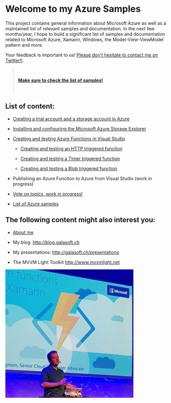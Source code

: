 # Welcome to my Azure Samples

This project contains general information about Microsoft Azure as well as a maintained list of relevant samples and documentation. In the next few months/year, I hope to build a significant list of samples and documentation related to Microsoft Azure, Xamarin, Windows, the Model-View-ViewModel pattern and more.

Your feedback is important to us! [Please don't hesitate to contact me on Twitter!!](http://twitter.com/LBugnion). 

> &nbsp;
> 
> **[Make sure to check the list of samples!](/Doc/samples.md)**
>
> &nbsp;

## List of content:

* [Creating a trial account and a storage account in Azure](/Doc/trial-account.md)

* [Installing and configuring the Microsoft Azure Storage Explorer](/Doc/azure-explorer.md)

* [Creating and testing Azure Functions in Visual Studio](/Doc/functions-creating-testing.md)

    * [Creating and testing an HTTP triggered function](/Doc/functions-http.md)

    * [Creating and testing a Timer triggered function](/Doc/functions-timer.md)

    * [Creating and testing a Blob triggered function](/Doc/functions-blob.md)

* Publishing an Azure Function to Azure from Visual Studio (work in progress)

* [Vote on topics, work in progress!](/Doc/workinprogress.md)

* [List of Azure samples](/Doc/samples.md)



## The following content might also interest you:

* [About me](http://lbugnion.me)

* My blog: <http://blog.galasoft.ch>

* My presentations: <http://galasoft.ch/presentations>

* The MVVM Light Toolkit <http://www.mvvmlight.net>

![Presenting about Azure Functions](/Doc/Img/readme/el20170902001.jpg)